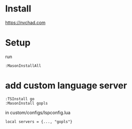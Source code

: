 # Install
https://nvchad.com

# Setup 
run 
```
:MasonInstallAll
```

# add custom language server
```
:TSInstall go
:MasonInstall gopls
```
in custom/configs/lspconfig.lua
```
local servers = {..., "gopls"}
```

